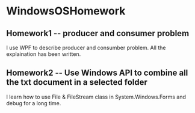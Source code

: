 # WindowsOSHomework
## Homework1 -- producer and consumer problem
I use WPF to describe producer and consumber problem. All the explaination has been written.
## Homework2 -- Use Windows API to combine all the txt document in a selected folder
I learn how to use File & FileStream class in System.Windows.Forms and debug for a long time.
